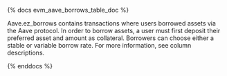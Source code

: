 {% docs evm_aave_borrows_table_doc %}

Aave.ez_borrows contains transactions where users borrowed assets via the Aave protocol. In order to borrow assets, a user must first deposit their preferred asset and amount as collateral.  Borrowers can choose either a stable or variable borrow rate. For more information, see column descriptions. 


{% enddocs %}
